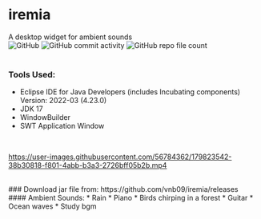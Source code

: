 # iremia
A desktop widget for ambient sounds<br>
![GitHub](https://img.shields.io/github/license/vnb09/iremia)                  ![GitHub commit activity](https://img.shields.io/github/commit-activity/w/vnb09/iremia)                  ![GitHub repo file count](https://img.shields.io/github/directory-file-count/vnb09/iremia)     
<br>

### Tools Used:
* Eclipse IDE for Java Developers (includes Incubating components) Version: 2022-03 (4.23.0)
* JDK 17
* WindowBuilder
* SWT Application Window
<br>

https://user-images.githubusercontent.com/56784362/179823542-38b30818-f801-4abb-b3a3-2726bff05b2b.mp4

<br>
### Download jar file from: https://github.com/vnb09/iremia/releases 

<br>
#### Ambient Sounds:
* Rain
* Piano
* Birds chirping in a forest
* Guitar
* Ocean waves
* Study bgm
